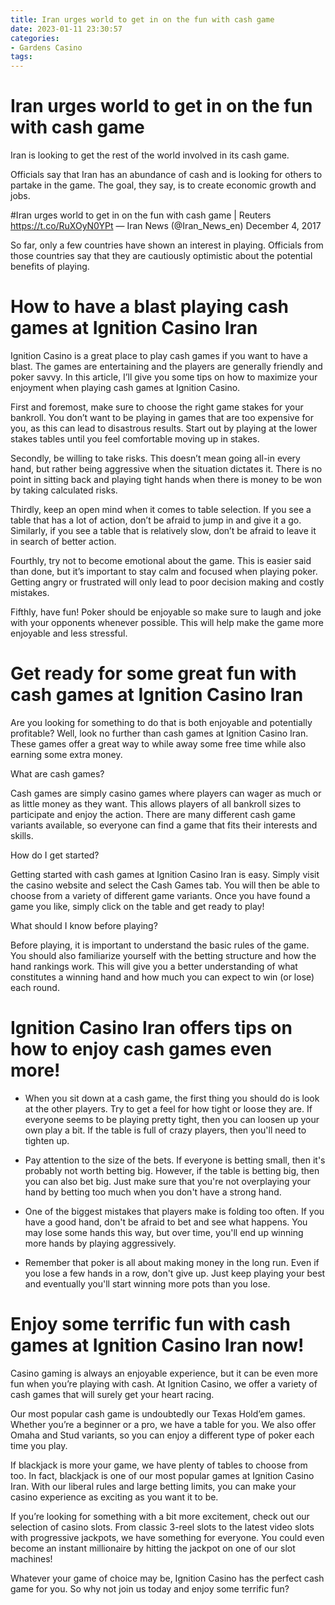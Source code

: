 ```yaml
---
title: Iran urges world to get in on the fun with cash game
date: 2023-01-11 23:30:57
categories:
- Gardens Casino
tags:
---
```



#  Iran urges world to get in on the fun with cash game

Iran is looking to get the rest of the world involved in its cash game.

Officials say that Iran has an abundance of cash and is looking for others to partake in the game. The goal, they say, is to create economic growth and jobs.

#Iran urges world to get in on the fun with cash game | Reuters https://t.co/RuXOyN0YPt — Iran News (@Iran_News_en) December 4, 2017

So far, only a few countries have shown an interest in playing. Officials from those countries say that they are cautiously optimistic about the potential benefits of playing.

#  How to have a blast playing cash games at Ignition Casino Iran

Ignition Casino is a great place to play cash games if you want to have a blast. The games are entertaining and the players are generally friendly and poker savvy. In this article, I’ll give you some tips on how to maximize your enjoyment when playing cash games at Ignition Casino.

First and foremost, make sure to choose the right game stakes for your bankroll. You don’t want to be playing in games that are too expensive for you, as this can lead to disastrous results. Start out by playing at the lower stakes tables until you feel comfortable moving up in stakes.

Secondly, be willing to take risks. This doesn’t mean going all-in every hand, but rather being aggressive when the situation dictates it. There is no point in sitting back and playing tight hands when there is money to be won by taking calculated risks.

Thirdly, keep an open mind when it comes to table selection. If you see a table that has a lot of action, don’t be afraid to jump in and give it a go. Similarly, if you see a table that is relatively slow, don’t be afraid to leave it in search of better action.

Fourthly, try not to become emotional about the game. This is easier said than done, but it’s important to stay calm and focused when playing poker. Getting angry or frustrated will only lead to poor decision making and costly mistakes.

Fifthly, have fun! Poker should be enjoyable so make sure to laugh and joke with your opponents whenever possible. This will help make the game more enjoyable and less stressful.

#  Get ready for some great fun with cash games at Ignition Casino Iran

Are you looking for something to do that is both enjoyable and potentially profitable? Well, look no further than cash games at Ignition Casino Iran. These games offer a great way to while away some free time while also earning some extra money.

What are cash games?

Cash games are simply casino games where players can wager as much or as little money as they want. This allows players of all bankroll sizes to participate and enjoy the action. There are many different cash game variants available, so everyone can find a game that fits their interests and skills.

How do I get started?

Getting started with cash games at Ignition Casino Iran is easy. Simply visit the casino website and select the Cash Games tab. You will then be able to choose from a variety of different game variants. Once you have found a game you like, simply click on the table and get ready to play!

What should I know before playing?

Before playing, it is important to understand the basic rules of the game. You should also familiarize yourself with the betting structure and how the hand rankings work. This will give you a better understanding of what constitutes a winning hand and how much you can expect to win (or lose) each round.

#  Ignition Casino Iran offers tips on how to enjoy cash games even more!

- When you sit down at a cash game, the first thing you should do is look at the other players. Try to get a feel for how tight or loose they are. If everyone seems to be playing pretty tight, then you can loosen up your own play a bit. If the table is full of crazy players, then you'll need to tighten up.

- Pay attention to the size of the bets. If everyone is betting small, then it's probably not worth betting big. However, if the table is betting big, then you can also bet big. Just make sure that you're not overplaying your hand by betting too much when you don't have a strong hand.

- One of the biggest mistakes that players make is folding too often. If you have a good hand, don't be afraid to bet and see what happens. You may lose some hands this way, but over time, you'll end up winning more hands by playing aggressively.

- Remember that poker is all about making money in the long run. Even if you lose a few hands in a row, don't give up. Just keep playing your best and eventually you'll start winning more pots than you lose.

#  Enjoy some terrific fun with cash games at Ignition Casino Iran now!

Casino gaming is always an enjoyable experience, but it can be even more fun when you’re playing with cash. At Ignition Casino, we offer a variety of cash games that will surely get your heart racing.

Our most popular cash game is undoubtedly our Texas Hold’em games. Whether you’re a beginner or a pro, we have a table for you. We also offer Omaha and Stud variants, so you can enjoy a different type of poker each time you play.

If blackjack is more your game, we have plenty of tables to choose from too. In fact, blackjack is one of our most popular games at Ignition Casino Iran. With our liberal rules and large betting limits, you can make your casino experience as exciting as you want it to be.

If you’re looking for something with a bit more excitement, check out our selection of casino slots. From classic 3-reel slots to the latest video slots with progressive jackpots, we have something for everyone. You could even become an instant millionaire by hitting the jackpot on one of our slot machines!

Whatever your game of choice may be, Ignition Casino has the perfect cash game for you. So why not join us today and enjoy some terrific fun?
